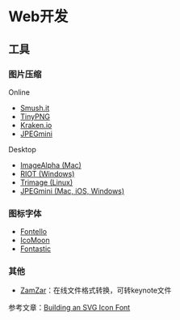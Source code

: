 # Web开发

## 工具

### 图片压缩

Online

- [Smush.it](http://www.smushit.com/)
- [TinyPNG](https://tinypng.com/)
- [Kraken.io](https://kraken.io/)
- [JPEGmini](http://www.jpegmini.com/)

Desktop

- [ImageAlpha (Mac)](http://pngmini.com/)
- [RIOT (Windows)](http://luci.criosweb.ro/riot/download/)
- [Trimage (Linux)](http://trimage.org/)
- [JPEGmini (Mac, iOS, Windows)](http://www.jpegmini.com/)

### 图标字体

- [Fontello](http://fontello.com/)
- [IcoMoon](https://icomoon.io/)
- [Fontastic](http://fontastic.me/)

### 其他

- [ZamZar](http://www.zamzar.com/)：在线文件格式转换，可转keynote文件

参考文章：[Building an SVG Icon Font](https://cdnify.com/blog/building-an-svg-icon-font/)
